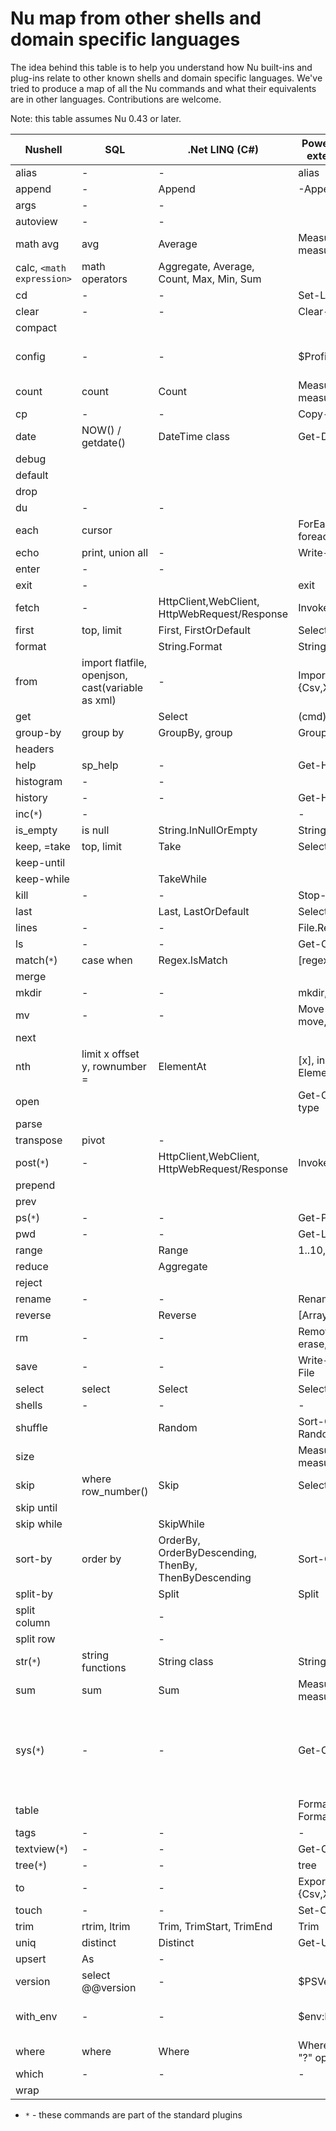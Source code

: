 # Nu map from other shells and domain specific languages

The idea behind this table is to help you understand how Nu built-ins and plug-ins relate to other known shells and domain specific languages. We've tried to produce a map of all the Nu commands and what their equivalents are in other languages. Contributions are welcome.

Note: this table assumes Nu 0.43 or later.


| Nushell                | SQL                           | .Net LINQ (C#)                                       | PowerShell (without external modules)      | Bash                                            |
| ---------------------- | ----------------------------- | ---------------------------------------------------- | ------------------------------------------ | ----------------------------------------------- |
| alias                  |   -                           |   -                                                  | alias                                      | alias                                           |
| append                 |   -                           | Append                                               | -Append                                    |                                                 |
| args                   |   -                           |   -                                                  |                                            |                                                 |
| autoview               |   -                           |   -                                                  |                                            |                                                 |
| math avg               | avg                           | Average                                              | Measure-Object, measure                    |                                                 |
| calc, `<math expression>`           | math operators                | Aggregate, Average, Count, Max, Min, Sum             |                                            | bc                                              |
| cd                     |   -                           |   -                                                  | Set-Location, cd                           | cd                                              |
| clear                  |   -                           |   -                                                  | Clear-Host                                 | clear                                           |
| compact                |                               |                                                      |                                            |                                                 |
| config                 |   -                           |   -                                                  | $Profile                                   | vi .bashrc, .profile                            |
| count                  | count                         | Count                                                | Measure-Object, measure                    | wc                                              |
| cp                     |   -                           |   -                                                  | Copy-Item, cp, copy                        | cp                                              |
| date                   | NOW() / getdate()             | DateTime class                                       | Get-Date                                   | date                                            |
| debug                  |                               |                                                      |                                            |                                                 |
| default                |                               |                                                      |                                            |                                                 |
| drop                   |                               |                                                      |                                            |                                                 |
| du                     |   -                           |   -                                                  |                                            | du                                              |
| each                   | cursor                        |                                                      | ForEach-Object, foreach, for               |                                                 |
| echo                   | print, union all  |   -                                                  | Write-Output, write                        | echo                                            | 	Sort-Object {Get-
| enter                  |   -                           |   -                                                  |                                            |                                                 |
| exit                   |   -                           |                                                      | exit                                       | exit                                            |
| fetch                  |   -                           | HttpClient,WebClient, HttpWebRequest/Response        | Invoke-WebRequest                          | wget                                            |
| first                  | top, limit                    | First, FirstOrDefault                                | Select-Object -First                       | head                                            |
| format                 |                               | String.Format                                        | String.Format                              |                                                 |
| from                   | import flatfile, openjson, cast(variable as xml) |   -                               | Import/ConvertFrom-{Csv,Xml,Html,Json}     |                                                 |
| get                    |                               | Select                                               | (cmd).column                               |                                                 |
| group-by               | group by                      | GroupBy, group                                       | Group-Object, group                        |                                                 |
| headers                |                               |                                                      |                                            |                                                 |
| help                   | sp_help                       |   -                                                  | Get-Help, help, man                        | man                                             |
| histogram              |   -                           |   -                                                  |                                            |                                                 |
| history                |   -                           |   -                                                  | Get-History, history                       | history                                         |
| inc(`*`)               |   -                           |                                                      |   -                                        |   -                                             |
| is_empty               | is null                       | String.InNullOrEmpty                                 | String.InNullOrEmpty                       |                                                 |
| keep, =take            | top, limit                    | Take                                                 | Select-Object -First                       | head                                            |
| keep-until             |                               |                                                      |                                            |                                                 |
| keep-while             |                               | TakeWhile                                            |                                            |                                                 |
| kill                   |   -                           |   -                                                  | Stop-Process, kill                         | kill                                            |
| last                   |                               | Last, LastOrDefault                                  | Select-Object -Last                        | tail                                            |
| lines                  |   -                           |   -                                                  | File.ReadAllLines                          |                                                 |
| ls                     |   -                           |   -                                                  | Get-ChildItem, dir, ls                     | ls                                              |
| match(`*`)             | case when                     | Regex.IsMatch                                        | [regex]                                    |                                                 |
| merge                  |                               |                                                      |                                            |                                                 |
| mkdir                  |   -                           |   -                                                  | mkdir, md                                  | mkdir                                           |
| mv                     |   -                           |   -                                                  | Move-Item, mv, move, mi                    | mv                                              |
| next                   |                               |                                                      |                                            |                                                 |
| nth                    | limit x offset y, rownumber = | ElementAt                                            | [x], indexing operator, ElementAt          |                                                 |
| open                   |                               |                                                      | Get-Content, gc, cat, type                 | cat                                             |
| parse                  |                               |                                                      |                                            |                                                 |
| transpose              | pivot                         |   -                                                  |                                            |                                                 |
| post(`*`)              |   -                           | HttpClient,WebClient, HttpWebRequest/Response        | Invoke-WebRequest                          |                                                 |
| prepend                |                               |                                                      |                                            |                                                 |
| prev                   |                               |                                                      |                                            |                                                 |
| ps(`*`)                |   -                           |   -                                                  | Get-Process, ps, gps                       | ps                                              |
| pwd                    |   -                           |   -                                                  | Get-Location, pwd                          | pwd                                             |
| range                  |                               | Range                                                | 1..10, 'a'..'f'                            |                                                 |
| reduce                 |                               | Aggregate                                            |                                            |                                                 |
| reject                 |                               |                                                      |                                            |                                                 |
| rename                 |   -                           |   -                                                  | Rename-Item, ren, rni                      | mv                                              |
| reverse                |                               | Reverse                                              | [Array]::Reverse($var)                     |                                                 |
| rm                     |   -                           |   -                                                  | Remove-Item, del, erase, rd, ri, rm, rmdir | rm                                              |
| save                   |   -                           |   -                                                  | Write-Output, Out-File                     | > foo.txt                                       |
| select                 | select                        | Select                                               | Select-Object, select                      |                                                 |
| shells                 |   -                           |   -                                                  |   -                                        |                                                 |
| shuffle                |                               | Random                                               | Sort-Object {Get-Random}                   |   -                        |
| size                   |                               |                                                      | Measure-Object, measure                    | wc                                              |
| skip                   | where row_number()            | Skip                                                 | Select-Object -Skip                        |                                                 |
| skip until             |                               |                                                      |                                            |                                                 |
| skip while             |                               | SkipWhile                                            |                                            |                                                 |
| sort-by                | order by                      | OrderBy, OrderByDescending, ThenBy, ThenByDescending | Sort-Object, sort                          |                                                 |
| split-by               |                               | Split                                                | Split                                      |                                                 |
| split column           |                               |   -                                                  |                                            |                                                 |
| split row              |                               |   -                                                  |                                            |                                                 |
| str(`*`)               | string functions              | String class                                         | String class                               |                                                 |
| sum                    | sum                           | Sum                                                  | Measure-Object, measure                    |                                                 |
| sys(`*`)               |   -                           |   -                                                  | Get-ComputerInfo                           | uname, lshw, lsblk, lscpu, lsusb, hdparam, free |
| table                  |                               |                                                      | Format-Table, ft, Format-List, fl          |                                                 |
| tags                   |   -                           |   -                                                  |   -                                        |                                                 |
| textview(`*`)          |   -                           |   -                                                  | Get-Content, cat                           |                                                 |
| tree(`*`)              |   -                           |   -                                                  | tree                                       |                                                 |
| to                     |   -                           |   -                                                  | Export/ConvertTo-{Csv,Xml,Html,Json}       |                                                 |
| touch                  |   -                           |   -                                                  | Set-Content                                | touch                                           |
| trim                   | rtrim, ltrim                  | Trim, TrimStart, TrimEnd                             | Trim                                       |                                                 |
| uniq                   | distinct                      | Distinct                                             | Get-Unique, gu                             | uniq                                            |
| upsert                 | As                            |   -                                                  |                                            |                                                 |
| version                | select @@version              |   -                                                  | $PSVersionTable                            |                                                 |
| with_env               |   -                           |   -                                                  | $env:FOO = 'bar'                           | export foo = "bar"                              |
| where                  | where                         | Where                                                | Where-Object, where, "?" operator          |                                                 |
| which                  |   -                           |   -                                                  |   -                                        | which                                           |
| wrap                   |                               |                                                      |                                            |                                                 |

* `*` - these commands are part of the standard plugins
